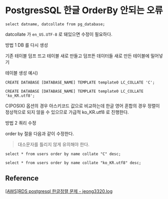 # PostgresSQL 한글 OrderBy 안되는 오류

```postgresql
select datname, datcollate from pg_database;
```

datcollate 가 ```en_US.UTF-8``` 로 돼있으면 수정이 필요하다.

방법 1 DB 를 다시 생성

기존 테이블 덤프 뜨고 테이블 새로 만들고 덤프뜬 데이터들 새로 만든 테이블에 밀어넣기

테이블 생성 예시)

```
CREATE DATABASE [DATABASE_NAME] TEMPLATE template0 LC_COLLATE 'C'; 
```

```
CREATE DATABASE [DATABASE_NAME] TEMPLATE template0 LC_COLLATE 'ko_KR.utf8';
```

C(POSIX) 옵션의 경우 아스키코드 값으로 비교하는데 한글 영어 혼합의 경우 정렬이 정상적으로 되지 않을 수 있으므로
가급적 ko_KR.utf8 로 진행한다.

방법 2 쿼리 수정

order by 절을 다음과 같이 수정한다.

> 대소문자를 틀리지 않게 유의해야 한다.

```postgresql
select * from users order by name collate "C" desc;
```

```postgresql
select * from users order by name collate "ko_KR.utf8" desc;
```

## Reference
[[AWS]RDS postgresql 한글정렬 문제 - jeong3320.log](https://velog.io/@jeong3320/AWSRDS-postgresql-%ED%95%9C%EA%B8%80%EC%A0%95%EB%A0%AC-%EB%AC%B8%EC%A0%9C)
